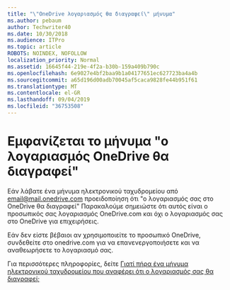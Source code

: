 ```yaml
---
title: "\"OneDrive λογαριασμός θα διαγραφεί\" μήνυμα"
ms.author: pebaum
author: Techwriter40
ms.date: 10/30/2018
ms.audience: ITPro
ms.topic: article
ROBOTS: NOINDEX, NOFOLLOW
localization_priority: Normal
ms.assetid: 16645f44-219e-4f2a-b30b-159a409b790c
ms.openlocfilehash: 6e9027e4bf2baa9b1a04177651ec627723ba4a4b
ms.sourcegitcommit: a65d196d00adb70045af5caca9828fe44b951f61
ms.translationtype: MT
ms.contentlocale: el-GR
ms.lasthandoff: 09/04/2019
ms.locfileid: "36753508"
---
```

# <a name="onedrive-account-will-be-deleted-message"></a>Εμφανίζεται το μήνυμα "ο λογαριασμός OneDrive θα διαγραφεί"

Εάν λάβατε ένα μήνυμα ηλεκτρονικού ταχυδρομείου από email@mail.onedrive.com προειδοποίηση ότι "ο λογαριασμός σας στο OneDrive θα διαγραφεί" Παρακαλούμε σημειώστε ότι αυτός είναι ο προσωπικός σας λογαριασμός OneDrive.com και όχι ο λογαριασμός σας στο OneDrive για επιχειρήσεις. 
  
Εάν δεν είστε βέβαιοι αν χρησιμοποιείτε το προσωπικό OneDrive, συνδεθείτε στο onedrive.com για να επανενεργοποιήσετε και να αναθεωρήσετε το λογαριασμό σας.
  
Για περισσότερες πληροφορίες, δείτε [Γιατί πήρα ένα μήνυμα ηλεκτρονικού ταχυδρομείου που αναφέρει ότι ο λογαριασμός σας θα διαγραφεί;](https://go.microsoft.com/fwlink/?linkid=2036151&amp;clcid=0x409)
  

